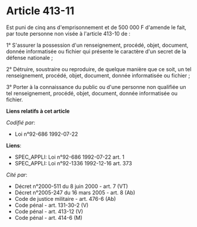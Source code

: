 # Article 413-11

Est puni de cinq ans d'emprisonnement et de 500 000 F d'amende le fait, par toute personne non visée à l'article 413-10 de :

1° S'assurer la possession d'un renseignement, procédé, objet, document, donnée informatisée ou fichier qui présente le
caractère d'un secret de la défense nationale ;

2° Détruire, soustraire ou reproduire, de quelque manière que ce soit, un tel renseignement, procédé, objet, document, donnée
informatisée ou fichier ;

3° Porter à la connaissance du public ou d'une personne non qualifiée un tel renseignement, procédé, objet, document, donnée
informatisée ou fichier.

**Liens relatifs à cet article**

_Codifié par_:

  - Loi n°92-686 1992-07-22

**Liens**:

  - SPEC_APPLI: Loi n°92-686 1992-07-22 art. 1
  - SPEC_APPLI: Loi n°92-1336 1992-12-16 art. 373

_Cité par_:

  - Décret n°2000-511 du 8 juin 2000 - art. 7 (VT)
  - Décret n°2005-247 du 16 mars 2005 - art. 8 (Ab)
  - Code de justice militaire - art. 476-6 (Ab)
  - Code pénal - art. 131-30-2 (V)
  - Code pénal - art. 413-12 (V)
  - Code pénal - art. 414-6 (M)
